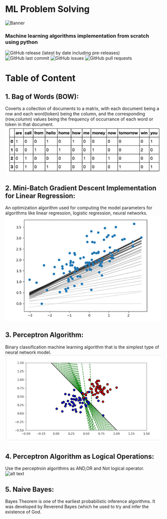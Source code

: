 # ML Problem Solving
<!-- Add banner here -->
![Banner](https://www.eurixgroup.com/wp-content/uploads/2021/01/ml-e1610553826718.jpg)


<!-- Add buttons here -->
### Machine learning algorithms implementation from scratch using python

![GitHub release (latest by date including pre-releases)](https://img.shields.io/github/v/release/navendu-pottekkat/awesome-readme?include_prereleases)
![GitHub last commit](https://img.shields.io/github/last-commit/navendu-pottekkat/awesome-readme)
![GitHub issues](https://img.shields.io/github/issues-raw/navendu-pottekkat/awesome-readme)
![GitHub pull requests](https://img.shields.io/github/issues-pr/navendu-pottekkat/awesome-readme)

# Table of Content
## 1. Bag of Words (BOW):
Coverts a collection of documents to a matrix, with each document being a row and each word(token) being the column, and the corresponding (row,column) values being the frequency of occurrance of each word or token in that document. <br>
![alt text](https://github.com/khadija267/ML-Problem-Solving/blob/main/images/3.png?raw=true)

## 2. Mini-Batch Gradient Descent Implementation for Linear Regression:
An optimization algorithm used for computing the model parameters for algorithms like linear regression, logistic regression, neural networks.<br>
![alt text](https://github.com/khadija267/ML-Problem-Solving/blob/main/images/1.png?raw=true)

## 3. Perceptron Algorithm:
Binary classification machine learning algorithm that is the simplest type of neural network model.<br>
![alt text](https://github.com/khadija267/ML-Problem-Solving/blob/main/images/2.png?raw=true)
## 4. Perceptron Algorithm as Logical Operations:
Use the perceptroin algorithms as AND,OR and Not logical operator.<br>
![alt text](https://eungbean.github.io/assets/blog/posts/2018/or-quiz.png)

## 5. Naive Bayes:
Bayes Theorem is one of the earliest probabilistic inference algorithms. It was developed by Reverend Bayes (which he used to try and infer the existence of God.




